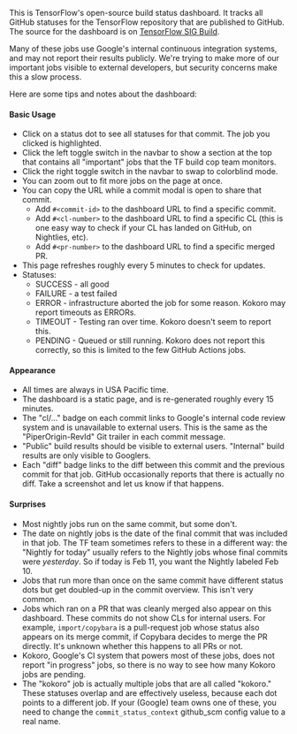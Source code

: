 This is TensorFlow's open-source build status dashboard. It tracks all
GitHub statuses for the TensorFlow repository that are published to GitHub.
The source for the dashboard is on [TensorFlow SIG Build](https://github.com/tensorflow/build/tree/master/tf_oss_dashboard).

Many of these jobs use Google's internal continuous integration systems, and may
not report their results publicly. We're trying to make more of our important
jobs visible to external developers, but security concerns make this a slow
process.

Here are some tips and notes about the dashboard:

#### Basic Usage

- Click on a status dot to see all statuses for that commit. The job you
  clicked is highlighted.
- Click the left toggle switch in the navbar to show a section at the top
  that contains all "important" jobs that the TF build cop team monitors.
- Click the right toggle switch in the navbar to swap to colorblind mode.
- You can zoom out to fit more jobs on the page at once.
- You can copy the URL while a commit modal is open to share that commit.
  - Add `#<commit-id>` to the dashboard URL to find a specific commit.
  - Add `#<cl-number>` to the dashboard URL to find a specific CL (this is one
    easy way to check if your CL has landed on GitHub, on Nightlies, etc).
  - Add `#<pr-number>` to the dashboard URL to find a specific merged PR.
- This page refreshes roughly every 5 minutes to check for updates.
- Statuses:
  - SUCCESS - all good
  - FAILURE - a test failed
  - ERROR - infrastructure aborted the job for some reason. Kokoro may report
    timeouts as ERRORs.
  - TIMEOUT - Testing ran over time. Kokoro doesn't seem to report this.
  - PENDING - Queued or still running. Kokoro does not report this correctly,
    so this is limited to the few GitHub Actions jobs.

#### Appearance

- All times are always in USA Pacific time.
- The dashboard is a static page, and is re-generated roughly every 15 minutes.
- The "cl/..." badge on each commit links to Google's internal code review
  system and is unavailable to external users. This is the same as the
  "PiperOrigin-RevId" Git trailer in each commit message.
- "Public" build results should be visible to external users. "Internal" build
  results are only visible to Googlers.
- Each "diff" badge links to the diff between this commit and the previous
  commit for that job. GitHub occasionally reports that there is actually no
  diff. Take a screenshot and let us know if that happens.

#### Surprises

- Most nightly jobs run on the same commit, but some don't.
- The date on nightly jobs is the date of the final commit that was included in
  that job. The TF team sometimes refers to these in a different way: the
  "Nightly for today" usually refers to the Nightly jobs whose final commits
  were *yesterday*. So if today is Feb 11, you want the Nightly labeled Feb 10.
- Jobs that run more than once on the same commit have different status
  dots but get doubled-up in the commit overview. This isn't very common.
- Jobs which ran on a PR that was cleanly merged also appear on this dashboard.
  These commits do not show CLs for internal users. For example,
  `import/copybara` is a pull-request job whose status also appears on its
  merge commit, if Copybara decides to merge the PR directly. It's unknown
  whether this happens to all PRs or not.
- Kokoro, Google's CI system that powers most of these jobs, does not report
  "in progress" jobs, so there is no way to see how many Kokoro jobs are
  pending.
- The "kokoro" job is actually multiple jobs that are all called "kokoro." These
  statuses overlap and are effectively useless, because each dot points to a
  different job. If your (Google) team owns one of these, you need to change the
  `commit_status_context` github_scm config value to a real name.
